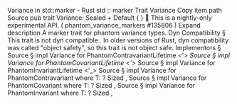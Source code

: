 Variance in std::marker - Rust
std
::
marker
Trait
Variance
Copy item path
Source
pub trait Variance: Sealed +
Default
{ }
🔬
This is a nightly-only experimental API. (
phantom_variance_markers
#135806
)
Expand description
A marker trait for phantom variance types.
Dyn Compatibility
§
This trait is
not
dyn compatible
.
In older versions of Rust, dyn compatibility was called "object safety", so this trait is not object safe.
Implementors
§
Source
§
impl
Variance
for
PhantomContravariantLifetime
<'_>
Source
§
impl
Variance
for
PhantomCovariantLifetime
<'_>
Source
§
impl
Variance
for
PhantomInvariantLifetime
<'_>
Source
§
impl<T>
Variance
for
PhantomContravariant
<T>
where
    T: ?
Sized
,
Source
§
impl<T>
Variance
for
PhantomCovariant
<T>
where
    T: ?
Sized
,
Source
§
impl<T>
Variance
for
PhantomInvariant
<T>
where
    T: ?
Sized
,